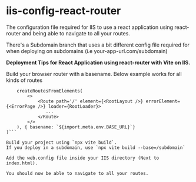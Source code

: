 # iis-config-react-router
The configuration file required for IIS to use a react application using react-router and being able to navigate to all your routes.

There's a Subdomain branch that uses a bit different config file required for when deploying on subdomains  (i.e your-app-url.com/subdomain)

**Deployment Tips for React Application using react-router with Vite on IIS.**

Build your browser router with a basename. 
Below example works for all kinds of routes

```const router = createBrowserRouter(
    createRoutesFromElements(
        <>
            <Route path='/' element={<RootLayout />} errorElement={<ErrorPage />} loader={RootLoader}>
               ...
            </Route>
        </>
    ), { basename: `${import.meta.env.BASE_URL}`}
)```

Build your project using `npx vite build`. 
If you deploy in a subdomain, use `npx vite build --base=/subdomain`

Add the web.config file inside your IIS directory (Next to index.html). 

You should now be able to navigate to all your routes.
